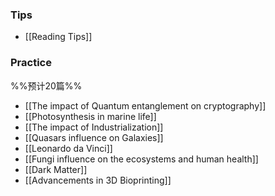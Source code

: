 ### Tips
 - [[Reading Tips]]
 
 ### Practice
 %%预计20篇%%
 - [[The impact of Quantum entanglement on cryptography]]
 - [[Photosynthesis in marine life]]
 - [[The impact of Industrialization]]
 - [[Quasars influence on Galaxies]]
 - [[Leonardo da Vinci]]
 - [[Fungi influence on the ecosystems and human health]]
 - [[Dark Matter]]
 - [[Advancements in 3D Bioprinting]]